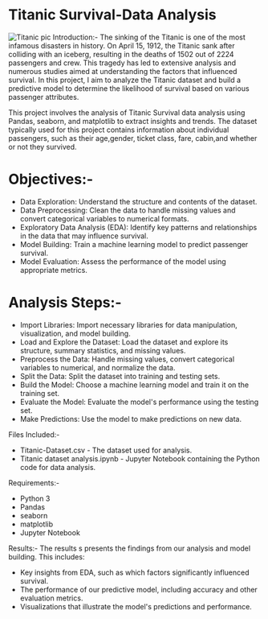 # Titanic Survival-Data Analysis
![Titanic pic](https://github.com/Rishika1954/Titanic_Survival-Data_Analysis/assets/137800912/334b40a9-3266-46f7-8356-b933d534bb82)
Introduction:-
The sinking of the Titanic is one of the most infamous disasters in history. On April 15, 1912, the Titanic sank after colliding with an iceberg, resulting in the deaths of 1502 out of 2224 passengers and crew. This tragedy has led to extensive analysis and numerous studies aimed at understanding the factors that influenced survival. In this project, I aim to analyze the Titanic dataset and build a predictive model to determine the likelihood of survival based on various passenger attributes.

This project involves the analysis of Titanic Survival data analysis using Pandas, seaborn, and matplotlib to extract insights and trends. The dataset typically used for this project contains information about individual passengers, such as their age,gender, ticket class, fare, cabin,and whether or not they survived.

# Objectives:-
* Data Exploration: Understand the structure and contents of the dataset.
* Data Preprocessing: Clean the data to handle missing values and convert categorical variables to numerical formats.
* Exploratory Data Analysis (EDA): Identify key patterns and relationships in the data that may influence survival.
* Model Building: Train a machine learning model to predict passenger survival.
* Model Evaluation: Assess the performance of the model using appropriate metrics.

# Analysis Steps:-
* Import Libraries: Import necessary libraries for data manipulation, visualization, and model building.
* Load and Explore the Dataset: Load the dataset and explore its structure, summary statistics, and missing values.
* Preprocess the Data: Handle missing values, convert categorical variables to numerical, and normalize the data.
* Split the Data: Split the dataset into training and testing sets.
* Build the Model: Choose a machine learning model and train it on the training set.
* Evaluate the Model: Evaluate the model's performance using the testing set.
* Make Predictions: Use the model to make predictions on new data.

Files Included:-
* Titanic-Dataset.csv - The dataset used for analysis.
* Titanic dataset analysis.ipynb - Jupyter Notebook containing the Python code for data analysis.

Requirements:-
* Python 3
* Pandas
* seaborn
* matplotlib
* Jupyter Notebook

Results:-
The results s presents the findings from our analysis and model building. This includes:

* Key insights from EDA, such as which factors significantly influenced survival.
* The performance of our predictive model, including accuracy and other evaluation metrics.
* Visualizations that illustrate the model's predictions and performance.

